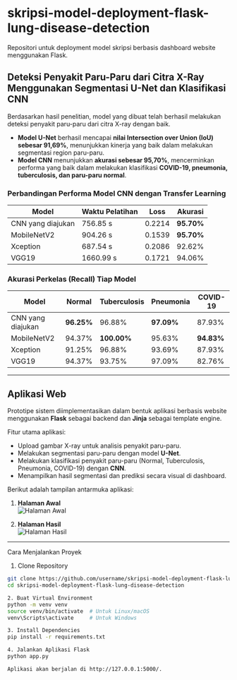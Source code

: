# skripsi-model-deployment-flask-lung-disease-detection

Repositori untuk deployment model skripsi berbasis dashboard website menggunakan Flask.

## Deteksi Penyakit Paru-Paru dari Citra X-Ray Menggunakan Segmentasi U-Net dan Klasifikasi CNN

Berdasarkan hasil penelitian, model yang dibuat telah berhasil melakukan deteksi penyakit paru-paru dari citra X-ray dengan baik.  
- **Model U-Net** berhasil mencapai **nilai Intersection over Union (IoU) sebesar 91,69%**, menunjukkan kinerja yang baik dalam melakukan segmentasi region paru-paru.  
- **Model CNN** menunjukkan **akurasi sebesar 95,70%**, mencerminkan performa yang baik dalam melakukan klasifikasi **COVID-19, pneumonia, tuberculosis, dan paru-paru normal**.  

### Perbandingan Performa Model CNN dengan Transfer Learning

| Model            | Waktu Pelatihan | Loss  | Akurasi  |
|-----------------|---------------|------|--------|
| CNN yang diajukan | 756.85 s       | 0.2214 | **95.70%** |
| MobileNetV2      | 904.26 s       | 0.1539 | **95.70%** |
| Xception        | 687.54 s       | 0.2086 | 92.62% |
| VGG19           | 1660.99 s      | 0.1721 | 94.06% |

### Akurasi Perkelas (Recall) Tiap Model

| Model            | Normal | Tuberculosis | Pneumonia | COVID-19 |
|-----------------|--------|--------------|-----------|----------|
| CNN yang diajukan | **96.25%** | 96.88% | **97.09%** | 87.93% |
| MobileNetV2      | 94.37% | **100.00%** | 95.63% | **94.83%** |
| Xception        | 91.25% | 96.88% | 93.69% | 87.93% |
| VGG19           | 94.37% | 93.75% | 97.09% | 82.76% |

---

## Aplikasi Web

Prototipe sistem diimplementasikan dalam bentuk aplikasi berbasis website menggunakan **Flask** sebagai backend dan **Jinja** sebagai template engine.  

Fitur utama aplikasi:
- Upload gambar X-ray untuk analisis penyakit paru-paru.
- Melakukan segmentasi paru-paru dengan model **U-Net**.
- Melakukan klasifikasi penyakit paru-paru (Normal, Tuberculosis, Pneumonia, COVID-19) dengan **CNN**.
- Menampilkan hasil segmentasi dan prediksi secara visual di dashboard.

Berikut adalah tampilan antarmuka aplikasi:

1. **Halaman Awal**  
   ![Halaman Awal](main/templates/halaman_awal.png)

2. **Halaman Hasil**  
   ![Halaman Hasil](main/templates/halaman_hasil.png)

---

Cara Menjalankan Proyek

1. Clone Repository
```bash
git clone https://github.com/username/skripsi-model-deployment-flask-lung-disease-detection.git
cd skripsi-model-deployment-flask-lung-disease-detection

2. Buat Virtual Environment
python -m venv venv
source venv/bin/activate  # Untuk Linux/macOS
venv\Scripts\activate     # Untuk Windows

3. Install Dependencies
pip install -r requirements.txt

4. Jalankan Aplikasi Flask
python app.py

Aplikasi akan berjalan di http://127.0.0.1:5000/.
